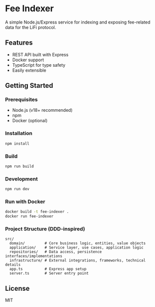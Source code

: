 # Fee Indexer

A simple Node.js/Express service for indexing and exposing fee-related data for the LiFi protocol.

## Features

- REST API built with Express
- Docker support
- TypeScript for type safety
- Easily extensible

## Getting Started

### Prerequisites

- Node.js (v18+ recommended)
- npm
- Docker (optional)

### Installation

```bash
npm install
```

### Build

```bash
npm run build
```

### Development

```bash
npm run dev
```

### Run with Docker

```bash
docker build -t fee-indexer .
docker run fee-indexer
```

### Project Structure (DDD-inspired)

```
src/
  domain/         # Core business logic, entities, value objects
  application/    # Service layer, use cases, application logic
  repositories/   # Data access, persistence interfaces/implementations
  infrastructure/ # External integrations, frameworks, technical details
  app.ts          # Express app setup
  server.ts       # Server entry point
```

## License

MIT
